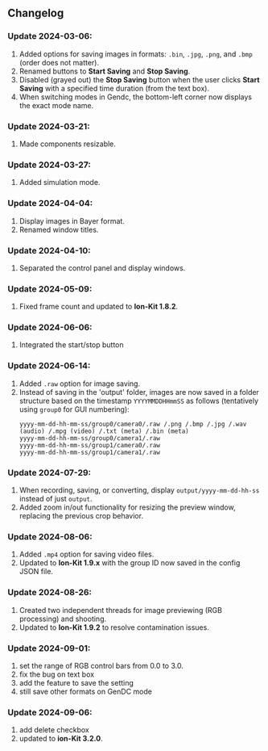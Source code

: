 ## Changelog

### Update 2024-03-06:
1. Added options for saving images in formats: `.bin`, `.jpg`, `.png`, and `.bmp` (order does not matter).
2. Renamed buttons to **Start Saving** and **Stop Saving**.
3. Disabled (grayed out) the **Stop Saving** button when the user clicks **Start Saving** with a specified time duration (from the text box).
4. When switching modes in Gendc, the bottom-left corner now displays the exact mode name.

### Update 2024-03-21:
1. Made components resizable.

### Update 2024-03-27:
1. Added simulation mode.

### Update 2024-04-04:
1. Display images in Bayer format.
2. Renamed window titles.

### Update 2024-04-10:
1. Separated the control panel and display windows.

### Update 2024-05-09:
1. Fixed frame count and updated to **Ion-Kit 1.8.2**.

### Update 2024-06-06:
1. Integrated the start/stop button 

### Update 2024-06-14:
1. Added `.raw` option for image saving.
2. Instead of saving in the 'output' folder, images are now saved in a folder structure based on the timestamp `YYYYMMDDHHmmSS` as follows (tentatively using `group0` for GUI numbering):
    ```
    yyyy-mm-dd-hh-mm-ss/group0/camera0/.raw /.png /.bmp /.jpg /.wav (audio) /.mpg (video) /.txt (meta) /.bin (meta)
    yyyy-mm-dd-hh-mm-ss/group0/camera1/.raw
    yyyy-mm-dd-hh-mm-ss/group1/camera0/.raw
    yyyy-mm-dd-hh-mm-ss/group1/camera1/.raw
    ```

### Update 2024-07-29:
1. When recording, saving, or converting, display `output/yyyy-mm-dd-hh-ss` instead of just `output`.
2. Added zoom in/out functionality for resizing the preview window, replacing the previous crop behavior.

### Update 2024-08-06:
1. Added `.mp4` option for saving video files.
2. Updated to **Ion-Kit 1.9.x** with the group ID now saved in the config JSON file.

### Update 2024-08-26:
1. Created two independent threads for image previewing (RGB processing) and shooting.
2. Updated to **Ion-Kit 1.9.2** to resolve contamination issues.

### Update 2024-09-01:
1. set the range of RGB control bars from 0.0 to 3.0.
2. fix the bug on text box
3. add the feature to save the setting
4. still save other formats on GenDC mode


### Update 2024-09-06:
1. add delete checkbox
2. updated to **ion-Kit 3.2.0**.

